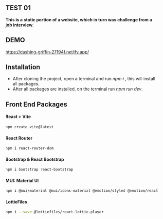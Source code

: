 ## TEST 01

**This is a static portion of a website, which in turn was challenge from a job interview.**

## DEMO

https://dashing-griffin-27194f.netlify.app/

## Installation

-   After cloning the project, open a terminal and run _npm i_ , this will install all packages.
-   After all packages are installed, on the terminal run _npm run dev_.

## Front End Packages

#### React + Vite

```sh
npm create vite@latest
```

#### React Router

```sh
npm i react-router-dom
```

#### Bootstrap & React Bootstrap

```sh
npm i bootstrap react-bootstrap
```

#### MUI: Material UI

```sh
npm i @mui/material @mui/icons-material @emotion/styled @emotion/react
```

#### LottieFiles

```sh
npm i --save @lottiefiles/react-lottie-player
```
